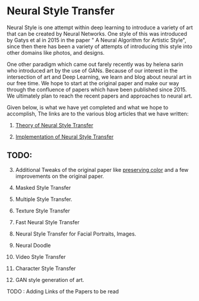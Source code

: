 # Neural Style Transfer 
Neural Style is one attempt within deep learning to introduce a variety of art that can be created by Neural Networks. One style of this was introduced by Gatys et al in 2015 in the paper " A Neural Algorithm for Artistic Style", since then there has been a variety of attempts of introducing this style into other domains like photos, and designs.

One other paradigm which came out farely recently was by helena sarin who introduced art by the use of GANs. Because of our interest in the intersection of art and Deep Learning, we learn and blog about neural art in our free time. We hope to start at the original paper and make our way through the confluence of papers which have been published since 2015. We ultimately plan to reach the recent papers and approaches to neural art. 

Given below, is what we have yet completed and what we hope to accomplish, The links are to the various blog articles that we have written:

  1. [Theory of Neural Style Transfer](https://towardsdatascience.com/neural-style-transfer-tutorial-part-1-f5cd3315fa7f)
 
  2. [Implementation of Neural Style Transfer](https://towardsdatascience.com/neural-style-transfer-series-part-2-91baad306b24)


## TODO: 

  3. Additional Tweaks of the original paper like [preserving color](https://arxiv.org/abs/1606.05897) and a few improvements on the original paper.
  
  4. Masked Style Transfer
  
  5. Multiple Style Transfer.
  
  6. Texture Style Transfer 
  
  7. Fast Neural Style Transfer
  
  8. Neural Style Transfer for Facial Portraits, Images.
  
  9. Neural Doodle
  
  10. Video Style Transfer
  
  11. Character Style Transfer 
  
  12. GAN style generation of art.
  
  
  
TODO : Adding Links of the Papers to be read
